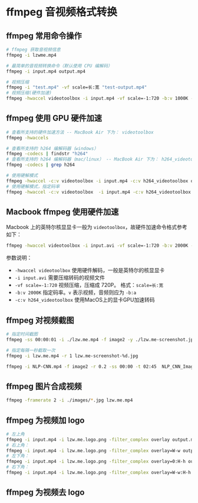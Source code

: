 # ffmpeg 音视频格式转换

## ffmpeg 常用命令操作

```bash
# ffmpeg 获取音视频信息
ffmpeg -i lzwme.mp4

# 最简单的音视频转换命令（默认使用 CPU 编解码）
ffmpeg -i input.mp4 output.mp4

# 视频压缩
ffmpeg -i "test.mp4" -vf scale=长:宽 "test-output.mp4"
# 视频压缩(硬件加速)
ffmpeg -hwaccel videotoolbox -i input.mp4 -vf scale=-1:720 -b:v 1000K -c:v h264_videotoolbox output.mp4
```

## ffmpeg 使用 GPU 硬件加速

```bash
# 查看所支持的硬件加速方法 -- MacBook Air 下为： videotoolbox
ffmpeg -hwaccels

# 查看所支持的 h264 编解码器（windows）
ffmpeg -codecs | findstr "h264"
# 查看所支持的 h264 编解码器（mac/linux） -- MacBook Air 下为： h264_videotoolbox
ffmpeg -codecs | grep h264

# 使用硬解模式
ffmpeg -hwaccel -c:v videotoolbox -i input.mp4 -c:v h264_videotoolbox output.mp4
# 使用硬解模式，指定码率
ffmpeg -hwaccel -c:v videotoolbox  -i input.mp4 -c:v h264_videotoolbox -b:v 10000k output.mp4
```

## Macbook ffmpeg 使用硬件加速

Macbook 上的英特尔核显显卡一般为 `videotoolbox`，故硬件加速命令格式参考如下：

```bash
ffmpeg -hwaccel videotoolbox -i input.avi -vf scale=-1:720 -b:v 2000K -c:v h264_videotoolbox output.mp4
```

参数说明：

- `-hwaccel videotoolbox` 使用硬件解码，一般是英特尔的核显显卡
- `-i input.avi` 需要压缩转码的视频文件
- `-vf scale=-1:720` 视频压缩，压缩成 720P。 格式：`scale=长:宽`
- `-b:v 2000K` 指定码率。`v` 表示视频，音频则应为 `-b:a`
- `-c:v h264_videotoolbox` 使用MacOS上的显卡GPU加速转码

## ffmpeg 对视频截图

```bash
# 指定时间截图
ffmpeg -ss 00:00:01 -i ./lzw.me.mp4 -f image2 -y ./lzw.me-screenshot.jpg

# 指定每隔一秒截取一次
ffmpeg -i lzw.me.mp4 -r 1 lzw.me-screenshot-%d.jpg

ffmpeg -i NLP-CNN.mp4 -f image2 -r 0.2 -ss 00:00 -t 02:45  NLP_CNN_Image%3d.jpg

```

## ffmpeg 图片合成视频

```bash
ffmpeg -framerate 2 -i ./images/*.jpg lzw.me.mp4
```

## ffmpeg 为视频加 logo

```bash
# 左上角
ffmpeg -i input.mp4 -i lzw.me.logo.png -filter_complex overlay output.mp4
# 右上角： 
ffmpeg -i input.mp4 -i lzw.me.logo.png -filter_complex overlay=W-w output.mp4 
# 左下角： 
ffmpeg -i input.mp4 -i lzw.me.logo.png -filter_complex overlay=0:H-h output.mp4 
# 右下角： 
ffmpeg -i input.mp4 -i lzw.me.logo.png -filter_complex overlay=W-w:H-h output.mp4
```

## ffmpeg 为视频去 logo
